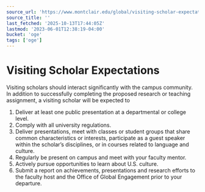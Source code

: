 ```yaml
---
source_url: 'https://www.montclair.edu/global/visiting-scholar-expectations/'
source_title: ''
last_fetched: '2025-10-13T17:44:05Z'
lastmod: '2023-06-01T12:38:19-04:00'
bucket: 'oge'
tags: ['oge']
---
```


# Visiting Scholar Expectations

Visiting scholars should interact significantly with the campus community. In addition to successfully completing the proposed research or teaching assignment, a visiting scholar will be expected to

1. Deliver at least one public presentation at a departmental or college level.
2. Comply with all university regulations.
3. Deliver presentations, meet with classes or student groups that share common characteristics or interests, participate as a guest speaker within the scholar’s disciplines, or in courses related to language and culture.
4. Regularly be present on campus and meet with your faculty mentor.
5. Actively pursue opportunities to learn about U.S. culture.
6. Submit a report on achievements, presentations and research efforts to the faculty host and the Office of Global Engagement prior to your departure.